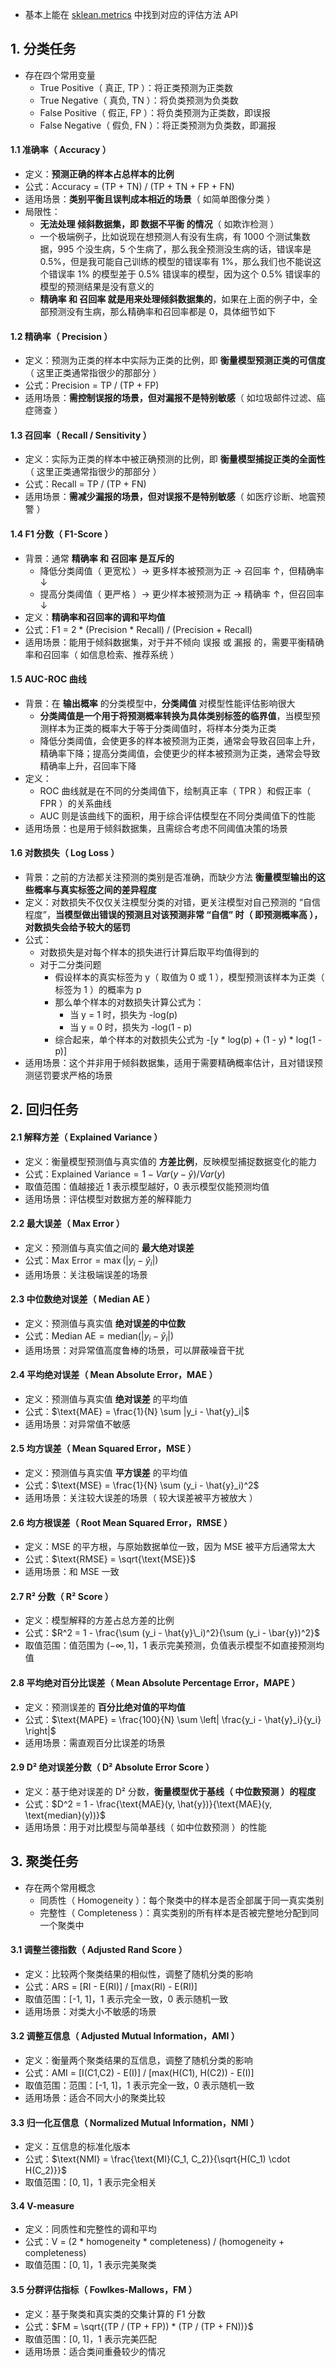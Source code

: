 - 基本上能在 [sklean.metrics](https://scikit-learn.org/stable/api/sklearn.metrics.html) 中找到对应的评估方法 API

## 1. 分类任务

- 存在四个常用变量
  - True Positive（ 真正, TP ）：将正类预测为正类数
  - True Negative（ 真负, TN ）：将负类预测为负类数
  - False Positive（ 假正, FP ）：将负类预测为正类数，即误报
  - False Negative（ 假负, FN ）：将正类预测为负类数，即漏报

#### 1.1 准确率（ Accuracy ）

- 定义：**预测正确的样本占总样本的比例**
- 公式：Accuracy = (TP + TN) / (TP + TN + FP + FN)
- 适用场景：**类别平衡且误判成本相近的场景**（ 如简单图像分类 ）
- 局限性：
  - **无法处理 倾斜数据集，即 数据不平衡 的情况**（ 如欺诈检测 ）
  - 一个极端例子，比如说现在想预测人有没有生病，有 1000 个测试集数据，995 个没生病，5 个生病了，那么我全预测没生病的话，错误率是 0.5%，但是我可能自己训练的模型的错误率有 1%，那么我们也不能说这个错误率 1% 的模型差于 0.5% 错误率的模型，因为这个 0.5% 错误率的模型的预测结果是没有意义的
  - **精确率 和 召回率 就是用来处理倾斜数据集的**，如果在上面的例子中，全部预测没有生病，那么精确率和召回率都是 0，具体细节如下

#### 1.2 精确率（ Precision ）

- 定义：预测为正类的样本中实际为正类的比例，即 **衡量模型预测正类的可信度**（ 这里正类通常指很少的那部分 ）
- 公式：Precision = TP / (TP + FP)
- 适用场景：**需控制误报的场景，但对漏报不是特别敏感**（ 如垃圾邮件过滤、癌症筛查 ）

#### 1.3 召回率（ Recall / Sensitivity ）

- 定义：实际为正类的样本中被正确预测的比例，即 **衡量模型捕捉正类的全面性**（ 这里正类通常指很少的那部分 ）
- 公式：Recall = TP / (TP + FN)
- 适用场景：**需减少漏报的场景，但对误报不是特别敏感**（ 如医疗诊断、地震预警 ）

#### 1.4 F1 分数（ F1-Score ）

- 背景：通常 **精确率 和 召回率 是互斥的**
  - 降低分类阈值（ 更宽松 ）→ 更多样本被预测为正 → 召回率 ↑，但精确率 ↓
  - 提高分类阈值（ 更严格 ）→ 更少样本被预测为正 → 精确率 ↑，但召回率 ↓
- 定义：**精确率和召回率的调和平均值**
- 公式：F1 = 2 \* (Precision \* Recall) / (Precision + Recall)
- 适用场景：能用于倾斜数据集，对于并不倾向 误报 或 漏报 的，需要平衡精确率和召回率（ 如信息检索、推荐系统 ）

#### 1.5 AUC-ROC 曲线

- 背景：在 **输出概率** 的分类模型中，**分类阈值** 对模型性能评估影响很大
  - **分类阈值是一个用于将预测概率转换为具体类别标签的临界值**，当模型预测样本为正类的概率大于等于分类阈值时，将样本分类为正类
  - 降低分类阈值，会使更多的样本被预测为正类，通常会导致召回率上升，精确率下降；提高分类阈值，会使更少的样本被预测为正类，通常会导致精确率上升，召回率下降
- 定义：
  - ROC 曲线就是在不同的分类阈值下，绘制真正率（ TPR ）和假正率（ FPR ）的关系曲线
  - AUC 则是该曲线下的面积，用于综合评估模型在不同分类阈值下的性能
- 适用场景：也是用于倾斜数据集，且需综合考虑不同阈值决策的场景

#### 1.6 对数损失（ Log Loss ）

- 背景：之前的方法都关注预测的类别是否准确，而缺少方法 **衡量模型输出的这些概率与真实标签之间的差异程度**
- 定义：对数损失不仅仅关注模型分类的对错，更关注模型对自己预测的 “自信程度”，**当模型做出错误的预测且对该预测非常 “自信” 时（ 即预测概率高 ），对数损失会给予较大的惩罚**
- 公式：
  - 对数损失是对每个样本的损失进行计算后取平均值得到的
  - 对于二分类问题
    - 假设样本的真实标签为 y（ 取值为 0 或 1 ），模型预测该样本为正类（ 标签为 1 ）的概率为 p
    - 那么单个样本的对数损失计算公式为：
      - 当 y = 1 时，损失为 -log(p)
      - 当 y = 0 时，损失为 -log(1 - p)
    - 综合起来，单个样本的对数损失公式为 -[y * log(p) + (1 - y) * log(1 - p)]
- 适用场景：这个并非用于倾斜数据集，适用于需要精确概率估计，且对错误预测惩罚要求严格的场景

## 2. 回归任务

#### 2.1 解释方差（ Explained Variance ）

- 定义：衡量模型预测值与真实值的 **方差比例**，反映模型捕捉数据变化的能力
- 公式：$\text{Explained Variance} = 1 − Var(y - \hat{y}) / Var(y)$
- 取值范围：值越接近 1 表示模型越好，0 表示模型仅能预测均值
- 适用场景：评估模型对数据方差的解释能力

#### 2.2 最大误差（ Max Error ）

- 定义：预测值与真实值之间的 **最大绝对误差**
- 公式：$\text{Max Error} = \max(|y_i - \hat{y}_i|)$
- 适用场景：关注极端误差的场景

#### 2.3 中位数绝对误差（ Median AE ）

- 定义：预测值与真实值 **绝对误差的中位数**
- 公式：$\text{Median AE} = \text{median}(|y_i - \hat{y}_i|)$
- 适用场景：对异常值高度鲁棒的场景，可以屏蔽噪音干扰

#### 2.4 平均绝对误差（ Mean Absolute Error，MAE ）

- 定义：预测值与真实值 **绝对误差** 的平均值
- 公式：$\text{MAE} = \frac{1}{N} \sum |y_i - \hat{y}_i|$
- 适用场景：对异常值不敏感

#### 2.5 均方误差（ Mean Squared Error，MSE ）

- 定义：预测值与真实值 **平方误差** 的平均值
- 公式：$\text{MSE} = \frac{1}{N} \sum (y_i - \hat{y}_i)^2$
- 适用场景：关注较大误差的场景（ 较大误差被平方被放大 ）

#### 2.6 均方根误差（ Root Mean Squared Error，RMSE ）

- 定义：MSE 的平方根，与原始数据单位一致，因为 MSE 被平方后通常太大
- 公式：$\text{RMSE} = \sqrt{\text{MSE}}$
- 适用场景：和 MSE 一致

#### 2.7 R² 分数（ R² Score ）

- 定义：模型解释的方差占总方差的比例
- 公式：$R^2 = 1 - \frac{\sum (y_i - \hat{y}\_i)^2}{\sum (y_i - \bar{y})^2}$
- 取值范围：值范围为 $(-\infty, 1]$，1 表示完美预测，负值表示模型不如直接预测均值

#### 2.8 平均绝对百分比误差（ Mean Absolute Percentage Error，MAPE ）

- 定义：预测误差的 **百分比绝对值的平均值**
- 公式：$\text{MAPE} = \frac{100}{N} \sum \left| \frac{y_i - \hat{y}_i}{y_i} \right|$
- 适用场景：需直观百分比误差的场景

#### 2.9 D² 绝对误差分数（ D² Absolute Error Score ）

- 定义：基于绝对误差的 D² 分数，**衡量模型优于基线（ 中位数预测 ）的程度**
- 公式：$D^2 = 1 - \frac{\text{MAE}(y, \hat{y})}{\text{MAE}(y, \text{median}(y))}$
- 适用场景：用于对比模型与简单基线（ 如中位数预测 ）的性能

## 3. 聚类任务

- 存在两个常用概念
  - 同质性（ Homogeneity ）：每个聚类中的样本是否全部属于同一真实类别
  - 完整性（ Completeness ）：真实类别的所有样本是否被完整地分配到同一个聚类中

#### 3.1 调整兰德指数（ Adjusted Rand Score ）

- 定义：比较两个聚类结果的相似性，调整了随机分类的影响
- 公式：ARS = [RI - E(RI)] / [max(RI) - E(RI)]
- 取值范围：[-1, 1]，1 表示完全一致，0 表示随机一致
- 适用场景：对类大小不敏感的场景

#### 3.2 调整互信息（ Adjusted Mutual Information，AMI ）

- 定义：衡量两个聚类结果的互信息，调整了随机分类的影响
- 公式：AMI = [I(C1,C2) - E(I)] / [max(H(C1), H(C2)) - E(I)]
- 取值范围：范围：[-1, 1]，1 表示完全一致，0 表示随机一致
- 适用场景：适合不同大小的聚类比较

#### 3.3 归一化互信息（ Normalized Mutual Information，NMI ）

- 定义：互信息的标准化版本
- 公式：$\text{NMI} = \frac{\text{MI}(C_1, C_2)}{\sqrt{H(C_1) \cdot H(C_2)}}$
- 取值范围：[0, 1]，1 表示完全相关

#### 3.4 V-measure

- 定义：同质性和完整性的调和平均
- 公式：V = (2 \* homogeneity \* completeness) / (homogeneity + completeness)
- 取值范围：[0, 1]，1 表示完美聚类

#### 3.5 分群评估指标（ Fowlkes-Mallows，FM ）

- 定义：基于聚类和真实类的交集计算的 F1 分数
- 公式：$FM = \sqrt{(TP / (TP + FP)) * (TP / (TP + FN))}$
- 取值范围：[0, 1]，1 表示完美匹配
- 适用场景：适合类间重叠较少的情况

